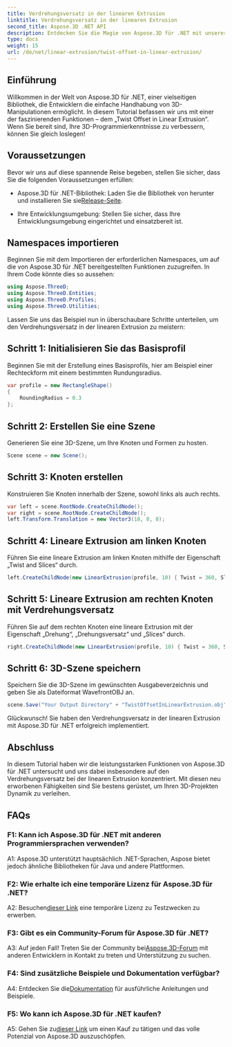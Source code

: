 ```yaml
---
title: Verdrehungsversatz in der linearen Extrusion
linktitle: Verdrehungsversatz in der linearen Extrusion
second_title: Aspose.3D .NET API
description: Entdecken Sie die Magie von Aspose.3D für .NET mit unserer Schritt-für-Schritt-Anleitung zum Twist Offset in der linearen Extrusion. Werten Sie Ihre 3D-Projekte mühelos auf.
type: docs
weight: 15
url: /de/net/linear-extrusion/twist-offset-in-linear-extrusion/
---
```

## Einführung

Willkommen in der Welt von Aspose.3D für .NET, einer vielseitigen Bibliothek, die Entwicklern die einfache Handhabung von 3D-Manipulationen ermöglicht. In diesem Tutorial befassen wir uns mit einer der faszinierenden Funktionen – dem „Twist Offset in Linear Extrusion“. Wenn Sie bereit sind, Ihre 3D-Programmierkenntnisse zu verbessern, können Sie gleich loslegen!

## Voraussetzungen

Bevor wir uns auf diese spannende Reise begeben, stellen Sie sicher, dass Sie die folgenden Voraussetzungen erfüllen:

-  Aspose.3D für .NET-Bibliothek: Laden Sie die Bibliothek von herunter und installieren Sie sie[Release-Seite](https://releases.aspose.com/3d/net/).

- Ihre Entwicklungsumgebung: Stellen Sie sicher, dass Ihre Entwicklungsumgebung eingerichtet und einsatzbereit ist.

## Namespaces importieren

Beginnen Sie mit dem Importieren der erforderlichen Namespaces, um auf die von Aspose.3D für .NET bereitgestellten Funktionen zuzugreifen. In Ihrem Code könnte dies so aussehen:

```csharp
using Aspose.ThreeD;
using Aspose.ThreeD.Entities;
using Aspose.ThreeD.Profiles;
using Aspose.ThreeD.Utilities;
```

Lassen Sie uns das Beispiel nun in überschaubare Schritte unterteilen, um den Verdrehungsversatz in der linearen Extrusion zu meistern:

## Schritt 1: Initialisieren Sie das Basisprofil

Beginnen Sie mit der Erstellung eines Basisprofils, hier am Beispiel einer Rechteckform mit einem bestimmten Rundungsradius.

```csharp
var profile = new RectangleShape()
{
    RoundingRadius = 0.3
};
```

## Schritt 2: Erstellen Sie eine Szene

Generieren Sie eine 3D-Szene, um Ihre Knoten und Formen zu hosten.

```csharp
Scene scene = new Scene();
```

## Schritt 3: Knoten erstellen

Konstruieren Sie Knoten innerhalb der Szene, sowohl links als auch rechts.

```csharp
var left = scene.RootNode.CreateChildNode();
var right = scene.RootNode.CreateChildNode();
left.Transform.Translation = new Vector3(18, 0, 0);
```

## Schritt 4: Lineare Extrusion am linken Knoten

Führen Sie eine lineare Extrusion am linken Knoten mithilfe der Eigenschaft „Twist and Slices“ durch.

```csharp
left.CreateChildNode(new LinearExtrusion(profile, 10) { Twist = 360, Slices = 100 });
```

## Schritt 5: Lineare Extrusion am rechten Knoten mit Verdrehungsversatz

Führen Sie auf dem rechten Knoten eine lineare Extrusion mit der Eigenschaft „Drehung“, „Drehungsversatz“ und „Slices“ durch.

```csharp
right.CreateChildNode(new LinearExtrusion(profile, 10) { Twist = 360, Slices = 100, TwistOffset = new Vector3(3, 0, 0) });
```

## Schritt 6: 3D-Szene speichern

Speichern Sie die 3D-Szene im gewünschten Ausgabeverzeichnis und geben Sie als Dateiformat WavefrontOBJ an.

```csharp
scene.Save("Your Output Directory" + "TwistOffsetInLinearExtrusion.obj", FileFormat.WavefrontOBJ);
```

Glückwunsch! Sie haben den Verdrehungsversatz in der linearen Extrusion mit Aspose.3D für .NET erfolgreich implementiert.

## Abschluss

In diesem Tutorial haben wir die leistungsstarken Funktionen von Aspose.3D für .NET untersucht und uns dabei insbesondere auf den Verdrehungsversatz bei der linearen Extrusion konzentriert. Mit diesen neu erworbenen Fähigkeiten sind Sie bestens gerüstet, um Ihren 3D-Projekten Dynamik zu verleihen.

## FAQs

### F1: Kann ich Aspose.3D für .NET mit anderen Programmiersprachen verwenden?

A1: Aspose.3D unterstützt hauptsächlich .NET-Sprachen, Aspose bietet jedoch ähnliche Bibliotheken für Java und andere Plattformen.

### F2: Wie erhalte ich eine temporäre Lizenz für Aspose.3D für .NET?

 A2: Besuchen[dieser Link](https://purchase.aspose.com/temporary-license/) eine temporäre Lizenz zu Testzwecken zu erwerben.

### F3: Gibt es ein Community-Forum für Aspose.3D für .NET?

 A3: Auf jeden Fall! Treten Sie der Community bei[Aspose.3D-Forum](https://forum.aspose.com/c/3d/18) mit anderen Entwicklern in Kontakt zu treten und Unterstützung zu suchen.

### F4: Sind zusätzliche Beispiele und Dokumentation verfügbar?

 A4: Entdecken Sie die[Dokumentation](https://reference.aspose.com/3d/net/) für ausführliche Anleitungen und Beispiele.

### F5: Wo kann ich Aspose.3D für .NET kaufen?

 A5: Gehen Sie zu[dieser Link](https://purchase.aspose.com/buy) um einen Kauf zu tätigen und das volle Potenzial von Aspose.3D auszuschöpfen.